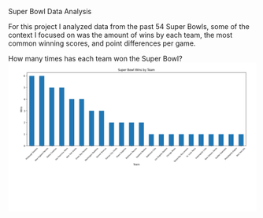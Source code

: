 Super Bowl Data Analysis

For this project I analyzed data from the past 54 Super Bowls, some of the context I focused on was the amount of wins by each team, 
the most common winning scores, and point differences per game.


How many times has each team won the Super Bowl?
![Wins by Team](charts/wins_by_team.png)
